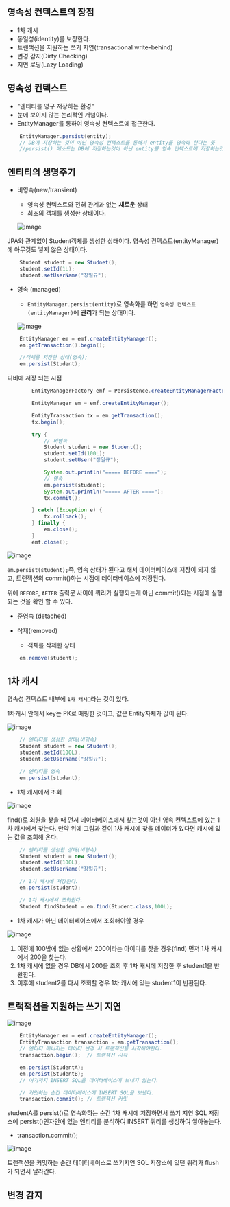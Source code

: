 ## **영속성 컨텍스트의 장점**

- 1차 캐시
- 동일성(identity)를 보장한다.
- 트랜잭션을 지원하는 쓰기 지연(transactional write-behind)
- 변경 감지(Dirty Checking)
- 지연 로딩(Lazy Loading)

## **영속성 컨텍스트**

- "엔티티를 영구 저장하는 환경"
- 눈에 보이지 않는 논리적인 개념이다.
- EntityManager를 통하여 영속성 컨텍스트에 접근한다.


```java
    EntityManager.persist(entity);
    // DB에 저장하는 것이 아닌 영속성 컨텍스트를 통해서 entity를 영속화 한다는 뜻
    //persist() 메소드는 DB에 저장하는것이 아닌 entity를 영속 컨텍스트에 저장하는것
```


## **엔티티의 생명주기**

- 비영속(new/transient)
    - 영속성 컨텍스트와 전혀 관계과 없는 **새로운** 상태
    - 최초의 객체를 생성한 상태이다.

    ![image](https://user-images.githubusercontent.com/69107255/127735686-3ae75e9b-2259-407a-9aec-62d1fef1a863.png)

JPA와 관계없이 Student객체를 생성한 상태이다. 영속성 컨텍스트(entityManager)에 아무것도 넣지 않은 상태이다.


```java
    Student student = new Studnet();
    student.setId(1L);
    student.setUserName("장일규");
```

- 영속 (managed)
    - `EntityManager.persist(entity)`로 영속화를 하면 `영속성 컨텍스트(entityManager)`에 **관리**가 되는 상태이다.

    ![image](https://user-images.githubusercontent.com/69107255/127735812-6fb1daf8-a0d5-4c2b-8962-cbf9bb0c5e05.png)


```java
    EntityManager em = emf.createEntityManager();
    em.getTransaction().begin();

    //객체를 저장한 상태(영속);
    em.persist(Student);
```

디비에 저장 되는 시점
```java
        EntityManagerFactory emf = Persistence.createEntityManagerFactory("hello");

        EntityManager em = emf.createEntityManager();

        EntityTransaction tx = em.getTransaction();
        tx.begin();

        try {
            // 비영속
            Student student = new Student();
            student.setId(100L);
            student.setUser("장일규");

            System.out.println("===== BEFORE ====");
            // 영속
            em.persist(student);
            System.out.println("===== AFTER ====");
            tx.commit();

        } catch (Exception e) {
            tx.rollback();
        } finally {
            em.close();
        }
        emf.close();
```
![image](https://user-images.githubusercontent.com/69107255/127741632-61fc6a85-3c5f-4fea-9311-2926871997cc.png)

`em.persist(student);`즉, 영속 상태가 된다고 해서  데이터베이스에 저장이 되지 않고, 트랜잭션의 commit()하는 시점에 데이터베이스에 저장된다.

위에 `BEFORE`, `AFTER` 출력문 사이에 쿼리가 실행되는게 아닌 commit()되는 시점에 실행되는 것을 확인 할 수 있다.

- 준영속 (detached)

- 삭제(removed)
    - 객체를 삭제한 상태

```java
    em.remove(student);
```

## **1차 캐시**

영속성 컨텍스트 내부에 `1차 캐시`라는 것이 있다.

1차캐시 안에서 key는 PK로 매핑한 것이고, 값은 Entity자체가 값이 된다.

![image](https://user-images.githubusercontent.com/69107255/127742195-9547ff17-0dd7-40db-a65c-e8dc6d269c1d.png)

```java
    // 엔티티를 생성한 상태(비영속)
    Student student = new Student();
    student.setId(100L);
    student.setUserName("장일규");

    // 엔티티를 영속
    em.persist(student);
```

- 1차 캐시에서 조회

![image](https://user-images.githubusercontent.com/69107255/127742641-18d61171-d852-4f8a-9df4-5c6cf07d5d1a.png)

find()로 회원을 찾을 때 먼저 데이터베이스에서 찾는것이 아닌 영속 컨텍스트에 있는 1차 캐시에서 찾는다.
만약 위에 그림과 같이 1차 캐시에 찾을 데이터가 있다면 캐시에 있는 값을 조회해 온다.

```java
    // 엔티티를 생성한 상태(비영속)
    Student student = new Student();
    student.setId(100L);
    student.setUserName("장일규");

    // 1차 캐시에 저장된다.
    em.persist(student);

    // 1차 캐시에서 조회한다.
    Student findStudent = em.find(Student.class,100L);
```

- 1차 캐시가 아닌 데이터베이스에서 조회해야할 경우

![image](https://user-images.githubusercontent.com/69107255/127743422-5dbe4866-59b2-4423-b803-cf9ad94e414f.png)

1. 이전에 100밖에 없는 상황에서 200이라는 아이디를 찾을 경우(find) 먼저 1차 캐시에서 200을 찾는다.
2. 1차 캐시에 없을 경우 DB에서 200을 조회 후 1차 캐시에 저장한 후 student1을 반환한다.
3. 이후에 student2를 다시 조회할 경우 1차 캐시에 있는 student1이 반환된다.

## **트랙잭션을 지원하는 쓰기 지연**

![image](https://user-images.githubusercontent.com/69107255/127755529-c7901e80-d8bf-46ad-ae64-b398e5e7a5cf.png)

```java
    EntityManager em = emf.createEntityManager();
    EntityTransaction transaction = em.getTransaction();
    // 엔티티 매니저는 데이터 변경 시 트랜잭션을 시작해야한다.
    transaction.begin();  // 트랜잭션 시작

    em.persist(StudentA);
    em.persist(StudentB);
    // 여기까지 INSERT SQL을 데이터베이스에 보내지 않는다.

    // 커밋하는 순간 데이터베이스에 INSERT SQL을 보낸다.
    transaction.commit(); // 트랜잭션 커밋
```
studentA를 persist()로 영속화하는 순간 1차 캐시에 저장하면서 쓰기 지연 SQL 저장소에 persist()인자안에 있는 엔티티를 분석하여 INSERT 쿼리를 생성하여 쌓아놓는다.


- transaction.commit();

![image](https://user-images.githubusercontent.com/69107255/127756709-42a83f1b-3e2e-49ae-936d-6b09dc367901.png)

트랜잭션을 커밋하는 순간 데이터베이스로 쓰기지연 SQL 저장소에 있던 쿼리가 flush가 되면서 날라간다.


## **변경 감지**

